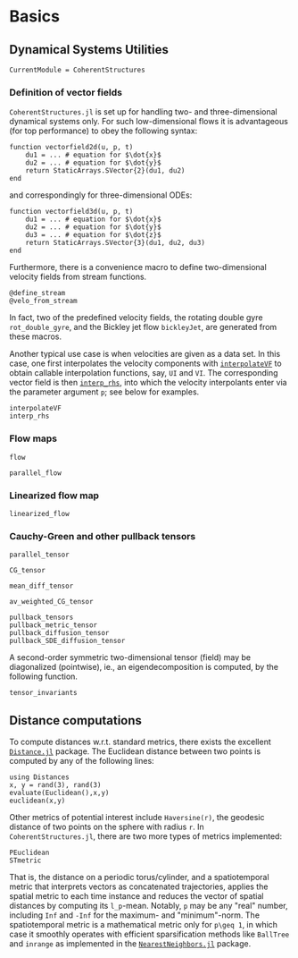 # Basics

## Dynamical Systems Utilities

```@meta
CurrentModule = CoherentStructures
```
### Definition of vector fields

`CoherentStructures.jl` is set up for handling two- and three-dimensional dynamical
systems only. For such low-dimensional flows it is advantageous (for top
performance) to obey the following syntax:
```
function vectorfield2d(u, p, t)
    du1 = ... # equation for $\dot{x}$
    du2 = ... # equation for $\dot{y}$
    return StaticArrays.SVector{2}(du1, du2)
end
```
and correspondingly for three-dimensional ODEs:
```
function vectorfield3d(u, p, t)
    du1 = ... # equation for $\dot{x}$
    du2 = ... # equation for $\dot{y}$
    du3 = ... # equation for $\dot{z}$
    return StaticArrays.SVector{3}(du1, du2, du3)
end
```
Furthermore, there is a convenience macro to define two-dimensional velocity
fields from stream functions.
```@docs
@define_stream
@velo_from_stream
```
In fact, two of the predefined velocity fields, the rotating double gyre
`rot_double_gyre`, and the Bickley jet flow `bickleyJet`, are generated from
these macros.

Another typical use case is when velocities are given as a data set. In this
case, one first interpolates the velocity components with [`interpolateVF`](@ref)
to obtain callable interpolation functions, say, `UI` and `VI`. The corresponding
vector field is then [`interp_rhs`](@ref), into which the velocity interpolants
enter via the parameter argument `p`; see below for examples.

```@docs
interpolateVF
interp_rhs
```

### Flow maps

```@docs
flow
```

```@docs
parallel_flow
```

### Linearized flow map

```@docs
linearized_flow
```

### Cauchy-Green and other pullback tensors

```@docs
parallel_tensor
```

```@docs
CG_tensor
```

```@docs
mean_diff_tensor
```

```@docs
av_weighted_CG_tensor
```

```@docs
pullback_tensors
pullback_metric_tensor
pullback_diffusion_tensor
pullback_SDE_diffusion_tensor
```
A second-order symmetric two-dimensional tensor (field) may be diagonalized
(pointwise), ie., an eigendecomposition is computed, by the following function.

```@docs
tensor_invariants
```

## Distance computations

To compute distances w.r.t. standard metrics, there exists the excellent
[`Distance.jl`](https://github.com/JuliaStats/Distances.jl) package. The
Euclidean distance between two points is computed by any of the following lines:
```
using Distances
x, y = rand(3), rand(3)
evaluate(Euclidean(),x,y)
euclidean(x,y)
```
Other metrics of potential interest include `Haversine(r)`, the geodesic
distance of two points on the sphere with radius `r`. In `CoherentStructures.jl`,
there are two more types of metrics implemented:
```@docs
PEuclidean
STmetric
```
That is, the distance on a periodic torus/cylinder, and a spatiotemporal metric
that interprets vectors as concatenated trajectories, applies the spatial metric
to each time instance and reduces the vector of spatial distances by computing
its ``l_p``-mean. Notably, `p` may be any "real" number, including `Inf` and
`-Inf` for the maximum- and "minimum"-norm. The spatiotemporal metric is a
mathematical metric only for ``p\geq 1``, in which case it smoothly operates
with efficient sparsification methods like `BallTree` and `inrange` as
implemented in the [`NearestNeighbors.jl`](https://github.com/KristofferC/NearestNeighbors.jl)
package.
